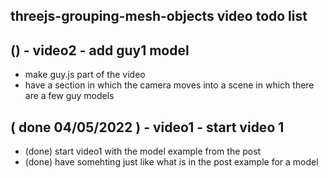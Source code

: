 ## threejs-grouping-mesh-objects video todo list

## () - video2 - add guy1 model
* make guy.js part of the video
* have a section in which the camera moves into a scene in which there are a few guy models

## ( done 04/05/2022 ) - video1 - start video 1
* (done) start video1 with the model example from the post
* (done) have somehting just like what is in the post example for a model